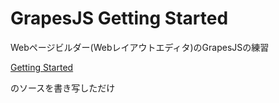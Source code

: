 # GrapesJS Getting Started

Webページビルダー(Webレイアウトエディタ)のGrapesJSの練習

[Getting Started](https://grapesjs.com/docs/getting-started.html)

のソースを書き写しただけ

